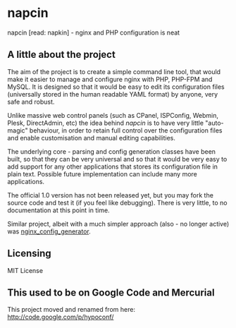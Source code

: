 napcin
======

napcin [read: napkin] - nginx and PHP configuration is neat

A little about the project
------

The aim of the project is to create a simple command line tool, that would make it easier to manage and configure nginx with PHP, PHP-FPM and MySQL. It is designed so that it would be easy to edit its configuration files (universally stored in the human readable YAML format) by anyone, very safe and robust.

Unlike massive web control panels (such as CPanel, ISPConfig, Webmin, Plesk, DirectAdmin, etc) the idea behind *napcin* is to have very little "auto-magic" behaviour, in order to retain full control over the configuration files and enable customisation and manual editing capabilities.

The underlying core - parsing and config generation classes have been built, so that they can be very universal and so that it would be very easy to add support for any other applications that stores its configuration file in plain text. Possible future implementation can include many more applications.

The official 1.0 version has not been released yet, but you may fork the source code and test it (if you feel like debugging). There is very little, to no documentation at this point in time.

Similar project, albeit with a much simpler approach (also - no longer active) was [nginx_config_generator](https://github.com/defunkt/nginx_config_generator).


Licensing
------

MIT License


This used to be on Google Code and Mercurial
------

This project moved and renamed from here: http://code.google.com/p/hypoconf/
